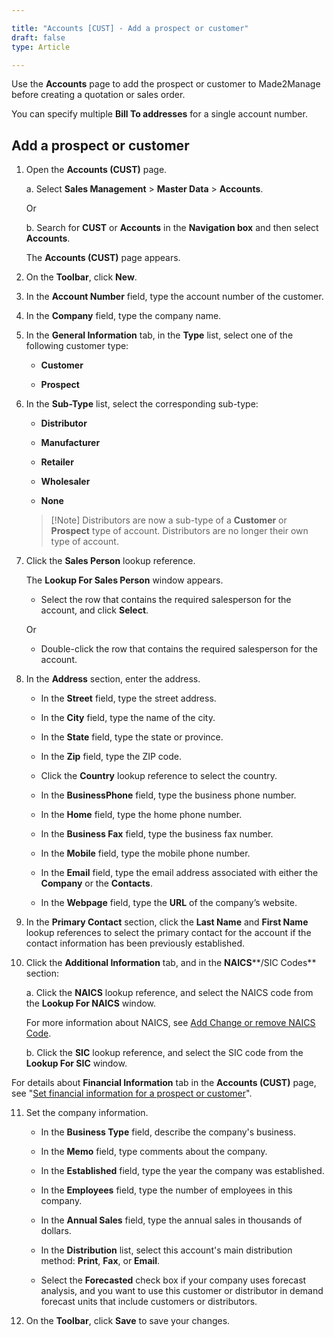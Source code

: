 ```yaml
---

title: "Accounts [CUST] - Add a prospect or customer"
draft: false
type: Article

---
```


Use the **Accounts** page to add the prospect or customer to Made2Manage before creating a quotation or sales order.

You can specify multiple **Bill To addresses** for a single account number.

## Add a prospect or customer

1. Open the **Accounts (CUST)** page.

    a. Select **Sales Management** > **Master Data** > **Accounts**.

    Or

    b. Search for **CUST** or **Accounts** in the **Navigation box** and then select **Accounts**.

    The **Accounts (CUST)** page appears.

2. On the **Toolbar**, click **New**.

3. In the **Account Number** field, type the account number of the customer.

4. In the **Company** field, type the company name.

5. In the **General Information** tab, in the **Type** list, select one of the following customer type:

    - **Customer**

    - **Prospect**

6. In the **Sub-Type** list, select the corresponding sub-type:

    - **Distributor**

    - **Manufacturer**

    - **Retailer**

    - **Wholesaler**

    - **None**

    > [!Note] Distributors are now a sub-type of a **Customer** or **Prospect** type of account. Distributors are no longer their own type of account.

7. Click the **Sales Person** lookup reference.

    The **Lookup For Sales Person** window appears.

    - Select the row that contains the required salesperson for the account, and click **Select**.

    Or

    - Double-click the row that contains the required salesperson for the account.

8. In the **Address** section, enter the address.

    - In the **Street**  field, type the street address.

    - In the **City** field, type the name of the city.

    - In the **State** field, type the state or province.

    - In the **Zip** field, type the ZIP code.

    - Click the **Country** lookup reference to select the country.

    - In the **BusinessPhone** field, type the business phone number.

    - In the **Home** field, type the home phone number.

    - In the **Business Fax** field, type the business fax number.

    - In the **Mobile** field, type the mobile phone number.

    - In the **Email** field, type the email address associated with either the **Company** or the **Contacts**.

    - In the **Webpage** field, type the **URL** of the company’s website.

9. In the **Primary Contact** section, click the **Last Name** and **First Name** lookup references to select the primary contact for the account if the contact information has been previously established.

10. Click the **Additional Information** tab, and in the **NAICS****/SIC Codes** section:

    a. Click the **NAICS** lookup reference, and select the NAICS code from the **Lookup For NAICS** window.

    For more information about NAICS, see [Add Change or remove NAICS Code](add-change-or-remove-sales-commission-codes.md).

    b. Click the **SIC** lookup reference, and select the SIC code from the **Lookup For SIC** window.

For details about **Financial Information** tab in the **Accounts (CUST)** page, see "[Set financial information for a prospect or customer](set-financial-information-for-a-prospect-or-customer.md)".

11. Set the company information.

    - In the **Business Type** field, describe the company's business.

    - In the **Memo** field, type comments about the company.

    - In the **Established** field, type the year the company was established.

    - In the **Employees** field, type the number of employees in this company.

    - In the **Annual Sales** field, type the annual sales in thousands of dollars.

    - In the **Distribution** list, select this account's main distribution method: **Print**, **Fax**, or **Email**.

    - Select the **Forecasted** check box if your company uses forecast analysis, and you want to use this customer or distributor in demand forecast units that include customers or distributors.

12. On the **Toolbar**, click **Save** to save your changes.